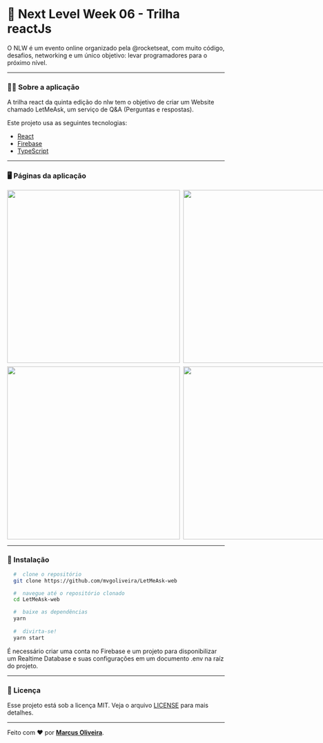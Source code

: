 # :rocket: Next Level Week 06 - Trilha reactJs
O NLW é um evento online organizado pela @rocketseat, com muito código, desafios, networking e um único objetivo: levar programadores para o próximo nível.
 
 ---

### :man_technologist: Sobre a aplicação

A trilha react da quinta edição do nlw tem o objetivo de criar um Website chamado LetMeAsk, um serviço de Q&A (Perguntas e respostas).

Este projeto usa as seguintes tecnologias:

- [React](https://reactjs.org)
- [Firebase](https://firebase.google.com/)
- [TypeScript](https://www.typescriptlang.org/)

---

### :desktop_computer: Páginas da aplicação
<div style="display: grid; grid-template-columns: 1fr 1fr; grid-gap: 8px">
 <img style="min-width: 300px;" src="https://user-images.githubusercontent.com/53785487/126037521-346767ae-26d0-417c-94e7-f11356aa8291.png" width="400px"/>
 <img style="min-width: 300px;" src="https://user-images.githubusercontent.com/53785487/126037649-ec3ab1a9-dfb7-4b22-a9ba-88b2219f0ed7.png" width="400px"/>
 <img style="min-width: 300px;" src="https://user-images.githubusercontent.com/53785487/126037521-346767ae-26d0-417c-94e7-f11356aa8291.png" width="400px"/>
 <img style="min-width: 300px;" src="https://user-images.githubusercontent.com/53785487/126037521-346767ae-26d0-417c-94e7-f11356aa8291.png" width="400px"/>
</div>

---

### 📁 Instalação

```bash
  #  clone o repositório
  git clone https://github.com/mvgoliveira/LetMeAsk-web

  #  navegue até o repositório clonado
  cd LetMeAsk-web

  #  baixe as dependências
  yarn
 
  #  divirta-se!
  yarn start
```

É necessário criar uma conta no Firebase e um projeto para disponibilizar um Realtime Database e suas configurações em um documento .env na raíz do projeto.

---

### **📝 Licença**

Esse projeto está sob a licença MIT. Veja o arquivo [LICENSE](https://github.com/mvgoliveira/LetMeAsk-web/blob/main/LICENSE) para mais detalhes.


<hr>

Feito com :hearts: por **[Marcus Oliveira](https://www.linkedin.com/in/marcus-oliveira-3b92011a7/)**.
